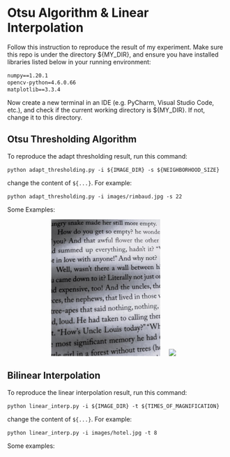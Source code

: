 # Otsu Algorithm & Linear Interpolation

Follow this instruction to reproduce the result of my experiment. Make sure this repo is under the directory ${MY_DIR}, and ensure you have installed libraries listed below in your running environment:
```
numpy==1.20.1
opencv-python=4.6.0.66
matplotlib==3.3.4
```

Now create a new terminal in an IDE (e.g. PyCharm, Visual Studio Code, etc.),
and check if the current working directory is ${MY_DIR}. If not, change it to this directory.


## Otsu Thresholding Algorithm
To reproduce the adapt thresholding result, run this command:

```
python adapt_thresholding.py -i ${IMAGE_DIR} -s ${NEIGHBORHOOD_SIZE}
```

change the content of ```${...}```. For example:

```
python adapt_thresholding.py -i images/rimbaud.jpg -s 22
```

Some Examples:<br>

<p align="center">
  <img src='images/far451.jpg' width='250'/> &nbsp;&nbsp;&nbsp;
  <img src='images/far451_45x45.jpg' width='250'/> &nbsp;&nbsp;&nbsp;
</p>


## Bilinear Interpolation

To reproduce the linear interpolation result, run this command:

```
python linear_interp.py -i ${IMAGE_DIR} -t ${TIMES_OF_MAGNIFICATION}
```

change the content of ```${...}```. For example:

```
python linear_interp.py -i images/hotel.jpg -t 8
```

Some examples:<br>


